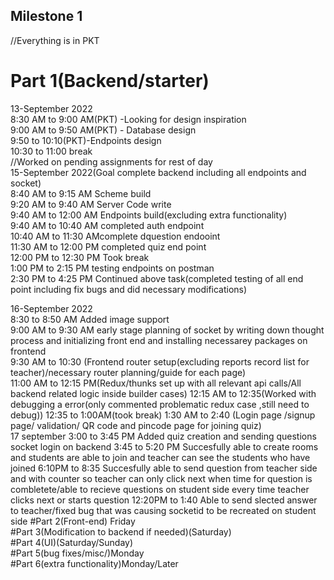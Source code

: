 ## Milestone 1
//Everything is in PKT
 # Part 1(Backend/starter)  
 13-September 2022  
 8:30 AM to 9:00 AM(PKT) -Looking for design inspiration  
 9:00 AM to 9:50 AM(PKT) - Database design  
 9:50 to 10:10(PKT)-Endpoints design  
 10:30 to 11:00 break  
 //Worked on pending assignments for rest of day  
 15-September 2022(Goal complete backend including all endpoints and socket)  
 8:40 AM to 9:15 AM Scheme build   
 9:20 AM to 9:40 AM Server Code write  
 9:40 AM to 12:00 AM Endpoints build(excluding extra functionality)  
    9:40 AM to 10:40 AM completed auth endpoint  
    10:40 AM to 11:30 AMcomplete dquestion endooint  
    11:30 AM to 12:00 PM completed quiz end point  
12:00 PM to 12:30 PM Took break  
1:00 PM to 2:15 PM testing endpoints on postman  
2:30 PM to 4:25  PM Continued above task(completed testing of all end point including fix bugs and did necessary modifications)  
<!-- //Remaining tasks for today
Adding image support on add question endpoint
Adding sockets logic -->
16-September 2022  
8:30 to 8:50 AM Added image support  
9:00 AM to 9:30 AM early stage planning of socket by writing down thought process and initializing front end and installing necessarey packages on frontend  
9:30 AM to 10:30  (Frontend router setup(excluding reports record list for teacher)/necessary router planning/guide for each page)    
11:00 AM  to 12:15 PM(Redux/thunks set up with all relevant api calls/All backend related logic inside builder cases)
12:15 AM to 12:35(Worked with debugging a error(only commented problematic redux case ,still need to debug))
12:35 to 1:00AM(took break) 
1:30 AM to 2:40 (Login page /signup page/ validation/ QR code and pincode page for joining quiz)  
17 september
3:00 to 3:45 PM Added quiz creation and sending questions socket login on backend
3:45 to 5:20 PM Succesfully able to create rooms and students are able to join and teacher can see the students who have joined 
6:10PM to 8:35 Succesfully able to send question from teacher side and with counter so teacher can only click next when time for question is combletete/able to recieve questions on student side every time teacher clicks next or starts question
12:20PM to 1:40 Able to send slected answer to teacher/fixed bug that was causing socketid to be recreated on student side 
#Part 2(Front-end) Friday  
#Part 3(Modification to backend if needed)(Saturday)  
#Part 4(UI)(Saturday/Sunday)  
#Part 5(bug fixes/misc/)Monday  
#Part 6(extra functionality)Monday/Later  